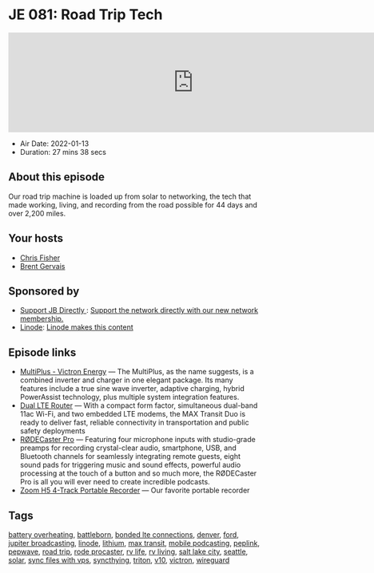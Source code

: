 # JE 081: Road Trip Tech

<iframe src="https://player.fireside.fm/v2/WTrMvATU+hdY2qkNb?theme=dark" width="740" height="200" frameborder="0" scrolling="no"></iframe>

* Air Date: 2022-01-13
* Duration: 27 mins 38 secs

## About this episode

Our road trip machine is loaded up from solar to networking, the tech that made working, living, and recording from the road possible for 44 days and over 2,200 miles.

## Your hosts
* [Chris Fisher](https://extras.show//hosts/chrislas)
* [Brent Gervais](https://extras.show//hosts/brent)

## Sponsored by

  * [Support JB Directly ](http://jupiter.party): [Support the network directly with our new network membership.](http://jupiter.party)
  * [Linode](https://colonytracker.live/): [Linode makes this content](https://colonytracker.live/)



## Episode links

  * [MultiPlus - Victron Energy](https://www.victronenergy.com/inverters-chargers/multiplus-12v-24v-48v-800va-3kva "MultiPlus - Victron Energy") — The MultiPlus, as the name suggests, is a combined inverter and charger in one elegant package. Its many features include a true sine wave inverter, adaptive charging, hybrid PowerAssist technology, plus multiple system integration features.
  * [Dual LTE Router](https://www.peplink.com/products/max-transit-duo/ "Dual LTE Router") — With a compact form factor, simultaneous dual-band 11ac Wi-Fi, and two embedded LTE modems, the MAX Transit Duo is ready to deliver fast, reliable connectivity in transportation and public safety deployments
  * [RØDECaster Pro](https://rode.com/interfaces-mixers/rodecaster-pro "RØDECaster Pro") — Featuring four microphone inputs with studio-grade preamps for recording crystal-clear audio, smartphone, USB, and Bluetooth channels for seamlessly integrating remote guests, eight sound pads for triggering music and sound effects, powerful audio processing at the touch of a button and so much more, the RØDECaster Pro is all you will ever need to create incredible podcasts.
  * [Zoom H5 4-Track Portable Recorder](https://www.amazon.com/Zoom-H5-Four-Track-Portable-Recorder/dp/B00KCXMBES/ref=sr_1_9?keywords=zoom%2Brecorder&qid=1642097663&sr=8-9&th=1 "Zoom H5 4-Track Portable Recorder") — Our favorite portable recorder



## Tags

[battery overheating](https://extras.show//tags/battery%20overheating), [battleborn](https://extras.show//tags/battleborn), [bonded lte connections](https://extras.show//tags/bonded%20lte%20connections), [denver](https://extras.show//tags/denver), [ford](https://extras.show//tags/ford), [jupiter broadcasting](https://extras.show//tags/jupiter%20broadcasting), [linode](https://extras.show//tags/linode), [lithium](https://extras.show//tags/lithium), [max transit](https://extras.show//tags/max%20transit), [mobile podcasting](https://extras.show//tags/mobile%20podcasting), [peplink](https://extras.show//tags/peplink), [pepwave](https://extras.show//tags/pepwave), [road trip](https://extras.show//tags/road%20trip), [rode procaster](https://extras.show//tags/rode%20procaster), [rv life](https://extras.show//tags/rv%20life), [rv living](https://extras.show//tags/rv%20living), [salt lake city](https://extras.show//tags/salt%20lake%20city), [seattle](https://extras.show//tags/seattle), [solar](https://extras.show//tags/solar), [sync files with vps](https://extras.show//tags/sync%20files%20with%20vps), [syncthying](https://extras.show//tags/syncthying), [triton](https://extras.show//tags/triton), [v10](https://extras.show//tags/v10), [victron](https://extras.show//tags/victron), [wireguard](https://extras.show//tags/wireguard)